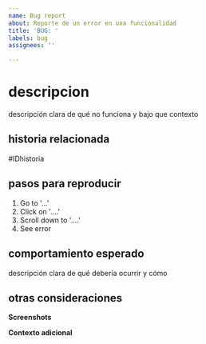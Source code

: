 ```yaml
---
name: Bug report
about: Reporte de un error en una funcionalidad
title: 'BUG: '
labels: bug
assignees: ''

---
```


# descripcion
descripción clara de qué no funciona y bajo que contexto

## historia relacionada
#IDhistoria

## pasos para reproducir
1. Go to '...'
2. Click on '....'
3. Scroll down to '....'
4. See error

## comportamiento esperado
descripción clara de qué debería ocurrir y cómo

## otras consideraciones
**Screenshots**

**Contexto adicional**
